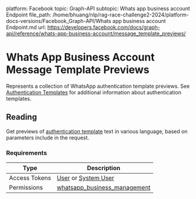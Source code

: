platform: Facebook
topic: Graph-API
subtopic: Whats app business account Endpoint
file_path: /home/bhuang/nlp/rag-race-challenge2-2024/platform-docs-versions/Facebook_Graph-API/Whats app business account Endpoint.md
url: https://developers.facebook.com/docs/graph-api/reference/whats-app-business-account/message_template_previews/

# Whats App Business Account Message Template Previews

Represents a collection of WhatsApp authentication template previews. See [Authentication Templates](https://developers.facebook.com/docs/whatsapp/business-management-api/authentication-templates) for additional information about authentication templates.

## Reading

Get previews of [authentication template](https://developers.facebook.com/docs/whatsapp/business-management-api/authentication-templates) text in various language, based on parameters include in the request.

### Requirements

| Type | Description |
| --- | --- |
| Access Tokens | [User](https://developers.facebook.com/docs/whatsapp/business-management-api/get-started#user-access-tokens) or [System User](https://developers.facebook.com/docs/whatsapp/business-management-api/get-started#system-user-access-tokens) |
| Permissions | [whatsapp\_business\_management](https://developers.facebook.com/docs/permissions/reference/whatsapp_business_management) |